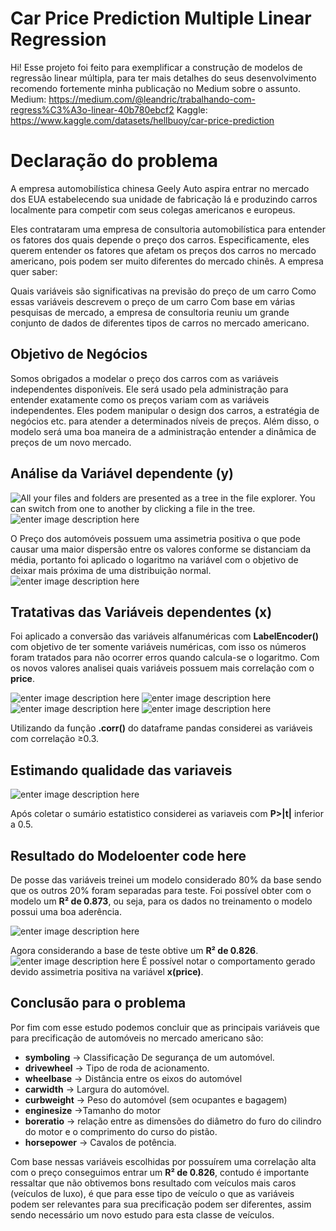 # Car Price Prediction Multiple Linear Regression

Hi! Esse projeto foi feito para exemplificar a construção de modelos de regressão linear múltipla, para ter mais detalhes do seus desenvolvimento recomendo fortemente minha publicação no Medium sobre o assunto.
Medium: https://medium.com/@leandric/trabalhando-com-regress%C3%A3o-linear-40b780ebcf2
Kaggle: https://www.kaggle.com/datasets/hellbuoy/car-price-prediction


#  Declaração do problema

A empresa automobilística chinesa Geely Auto aspira entrar no mercado dos EUA estabelecendo sua unidade de fabricação lá e produzindo carros localmente para competir com seus colegas americanos e europeus.

Eles contrataram uma empresa de consultoria automobilística para entender os fatores dos quais depende o preço dos carros. Especificamente, eles querem entender os fatores que afetam os preços dos carros no mercado americano, pois podem ser muito diferentes do mercado chinês. A empresa quer saber:

Quais variáveis ​​são significativas na previsão do preço de um carro Como essas variáveis ​​descrevem o preço de um carro Com base em várias pesquisas de mercado, a empresa de consultoria reuniu um grande conjunto de dados de diferentes tipos de carros no mercado americano.

## Objetivo de Negócios

Somos obrigados a modelar o preço dos carros com as variáveis ​​independentes disponíveis. Ele será usado pela administração para entender exatamente como os preços variam com as variáveis ​​independentes. Eles podem manipular o design dos carros, a estratégia de negócios etc. para atender a determinados níveis de preços. Além disso, o modelo será uma boa maneira de a administração entender a dinâmica de preços de um novo mercado.

## Análise da Variável dependente (y)

![All your files and folders are presented as a tree in the file explorer. You can switch from one to another by clicking a file in the tree.](https://cdn-images-1.medium.com/max/800/1*qKqDy7NOPyP6NVZP0f2KqA.png)
![enter image description here](https://cdn-images-1.medium.com/max/800/1*sh1MsMGwMYMvb1nI4dTDzA.png)

O Preço dos automóveis possuem uma assimetria positiva o que pode causar uma maior dispersão entre os valores conforme se distanciam da média, portanto foi aplicado o logaritmo na variável com o objetivo de deixar mais próxima de uma distribuição normal.
![enter image description here](https://cdn-images-1.medium.com/max/800/1*KBRIaSFRlUiEyblULnVreg.png)

## Tratativas das Variáveis dependentes (x)


Foi aplicado a conversão das variáveis alfanuméricas com **LabelEncoder()** com objetivo de ter somente variáveis numéricas, com isso os números foram tratados para não ocorrer erros quando calcula-se o logaritmo.
Com os novos valores analisei quais variáveis possuem mais correlação com o **price**.

![enter image description here](https://cdn-images-1.medium.com/max/800/1*RzMWW5GMrqa5hNxxz3SOiA.png)
![enter image description here](https://cdn-images-1.medium.com/max/800/1*vyHHjG1MB3qFEs988qUuPg.png)
![enter image description here](https://cdn-images-1.medium.com/max/800/1*IVH7FzH7zInOERfq8sZCSQ.png)
![enter image description here](https://cdn-images-1.medium.com/max/800/1*JdNK5ijYbdy6ZeMnGEPI0Q.png)

Utilizando da função **.corr()** do dataframe pandas considerei as variáveis com correlação ≥0.3.

## Estimando qualidade das variaveis

![enter image description here](https://cdn-images-1.medium.com/max/800/1*0QjYv4PI2_RuwXIHnnTAJQ.png)

Após coletar o sumário estatistico considerei as variaveis com **P>|t|** inferior a 0.5.

## Resultado do Modeloenter code here
De posse das variáveis treinei um modelo considerado 80% da base sendo que os outros 20% foram separadas para teste.
Foi possível obter com o modelo um **R² de 0.873**, ou seja, para os dados no treinamento o modelo possui uma boa aderência.

![enter image description here](https://cdn-images-1.medium.com/max/800/1*YvTY_ETpRqL57RAWFNVdIg.png)

Agora considerando a base de teste obtive um **R² de 0.826**.
![enter image description here](https://cdn-images-1.medium.com/max/800/1*0e91tFbZ7qYsXcaBP8P_sA.png)
É possível notar o comportamento gerado devido assimetria positiva na variável **x(price)**.
## Conclusão para o problema
Por fim com esse estudo podemos concluir que as principais variáveis que para precificação de automóveis no mercado americano são:

-   **symboling** → Classificação De segurança de um automóvel.
-   **drivewheel** → Tipo de roda de acionamento.
-   **wheelbase** → Distância entre os eixos do automóvel
-   **carwidth** → Largura do automóvel.
-   **curbweight** → Peso do automóvel (sem ocupantes e bagagem)
-   **enginesize** →Tamanho do motor
-   **boreratio** → relação entre as dimensões do diâmetro do furo do cilindro do motor e o comprimento do curso do pistão.
-   **horsepower** → Cavalos de potência.

Com base nessas variáveis escolhidas por possuírem uma correlação alta com o preço conseguimos entrar um **R² de 0.826**, contudo é importante ressaltar que não obtivemos bons resultado com veículos mais caros (veículos de luxo), é que para esse tipo de veículo o que as variáveis podem ser relevantes para sua precificação podem ser diferentes, assim sendo necessário um novo estudo para esta classe de veículos.
